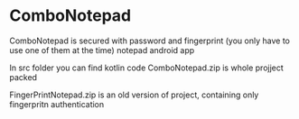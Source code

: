 # ComboNotepad
ComboNotepad is secured with password and fingerprint (you only have to use one of them at the time) notepad android app

In src folder you can find kotlin code
ComboNotepad.zip is whole projject packed

FingerPrintNotepad.zip is an old version of project, containing only fingerpritn authentication

